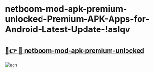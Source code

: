 # netboom-mod-apk-premium-unlocked-Premium-APK-Apps-for-Android-Latest-Update-!aslqv

# <h2><a href="https://78begi.esa.edu.pl?title=netboom-mod-apk-premium-unlocked&ref=aslqv">🔗👉 🔴 netboom-mod-apk-premium-unlocked</a></h2>

[![acn](https://github.com/user-attachments/assets/0f9c940e-d8b0-45ae-aac7-cd30a18b3e1c)](https://78begi.esa.edu.pl?title=netboom-mod-apk-premium-unlocked&ref=aslqv)

